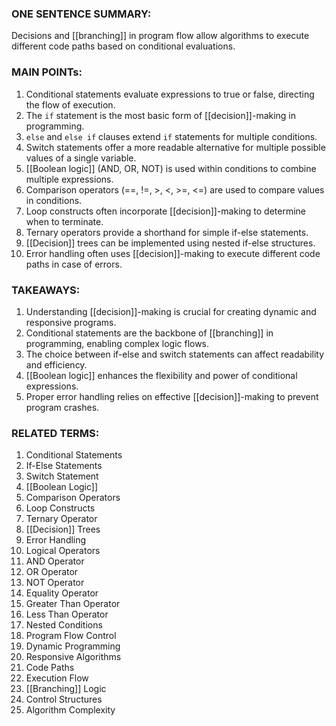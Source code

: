 ### ONE SENTENCE SUMMARY:
Decisions and [[branching]] in program flow allow algorithms to execute different code paths based on conditional evaluations.

### MAIN POINTs:
1. Conditional statements evaluate expressions to true or false, directing the flow of execution.
2. The `if` statement is the most basic form of [[decision]]-making in programming.
3. `else` and `else if` clauses extend `if` statements for multiple conditions.
4. Switch statements offer a more readable alternative for multiple possible values of a single variable.
5. [[Boolean logic]] (AND, OR, NOT) is used within conditions to combine multiple expressions.
6. Comparison operators (==, !=, >, <, >=, <=) are used to compare values in conditions.
7. Loop constructs often incorporate [[decision]]-making to determine when to terminate.
8. Ternary operators provide a shorthand for simple if-else statements.
9. [[Decision]] trees can be implemented using nested if-else structures.
10. Error handling often uses [[decision]]-making to execute different code paths in case of errors.

### TAKEAWAYS:
1. Understanding [[decision]]-making is crucial for creating dynamic and responsive programs.
2. Conditional statements are the backbone of [[branching]] in programming, enabling complex logic flows.
3. The choice between if-else and switch statements can affect readability and efficiency.
4. [[Boolean logic]] enhances the flexibility and power of conditional expressions.
5. Proper error handling relies on effective [[decision]]-making to prevent program crashes.

### RELATED TERMS:
1. Conditional Statements
2. If-Else Statements
3. Switch Statement
4. [[Boolean Logic]]
5. Comparison Operators
6. Loop Constructs
7. Ternary Operator
8. [[Decision]] Trees
9. Error Handling
10. Logical Operators
11. AND Operator
12. OR Operator
13. NOT Operator
14. Equality Operator
15. Greater Than Operator
16. Less Than Operator
17. Nested Conditions
18. Program Flow Control
19. Dynamic Programming
20. Responsive Algorithms
21. Code Paths
22. Execution Flow
23. [[Branching]] Logic
24. Control Structures
25. Algorithm Complexity